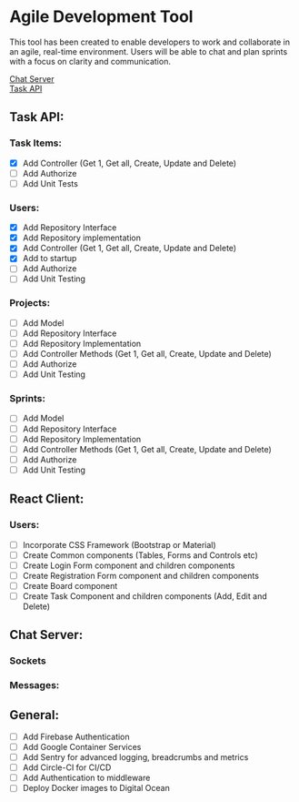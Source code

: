 # Agile Development Tool

This tool has been created to enable developers to work and collaborate in an agile, real-time environment. Users will be able to chat and plan sprints with a focus on clarity and communication. 

[Chat Server](https://github.com/Simonwtaylor/Chat-Server) <br/>
[Task API](https://github.com/Simonwtaylor/Task-API)

## Task API:
### Task Items:
- [x] Add Controller (Get 1, Get all, Create, Update and Delete)
- [ ] Add Authorize
- [ ] Add Unit Tests

### Users:
- [x] Add Repository Interface
- [x] Add Repository implementation
- [x] Add Controller (Get 1, Get all, Create, Update and Delete)
- [x] Add to startup
- [ ] Add Authorize
- [ ] Add Unit Testing

### Projects:
- [ ] Add Model
- [ ] Add Repository Interface
- [ ] Add Repository Implementation
- [ ] Add Controller Methods (Get 1, Get all, Create, Update and Delete)
- [ ] Add Authorize
- [ ] Add Unit Testing

### Sprints: 
- [ ] Add Model
- [ ] Add Repository Interface
- [ ] Add Repository Implementation
- [ ] Add Controller Methods (Get 1, Get all, Create, Update and Delete)
- [ ] Add Authorize
- [ ] Add Unit Testing

## React Client:
### Users:
- [ ] Incorporate CSS Framework (Bootstrap or Material)
- [ ] Create Common components (Tables, Forms and Controls etc)
- [ ] Create Login Form component and children components
- [ ] Create Registration Form component and children components
- [ ] Create Board component
- [ ] Create Task Component and children components (Add, Edit and Delete)

## Chat Server:
### Sockets

### Messages:

## General:
- [ ] Add Firebase Authentication
- [ ] Add Google Container Services
- [ ] Add Sentry for advanced logging, breadcrumbs and metrics
- [ ] Add Circle-CI for CI/CD
- [ ] Add Authentication to middleware
- [ ] Deploy Docker images to Digital Ocean
